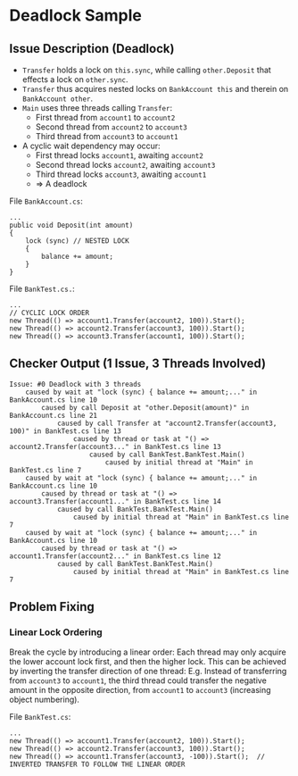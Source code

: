 # Deadlock Sample

## Issue Description (Deadlock)

* `Transfer` holds a lock on `this.sync`, while calling `other.Deposit` that effects a lock on `other.sync`.
* `Transfer` thus acquires nested locks on `BankAccount this` and therein on `BankAccount other`.
* `Main` uses three threads calling `Transfer`:
    * First thread from `account1` to `account2`
    * Second thread from `account2` to `account3`
    * Third thread from `account3` to `account1`
* A cyclic wait dependency may occur:
    * First thread locks `account1`, awaiting `account2`
    * Second thread locks `account2`, awaiting `account3`
    * Third thread locks `account3`, awaiting `account1`
    * => A deadlock

File `BankAccount.cs`:

    ...
    public void Deposit(int amount)
    { 
        lock (sync) // NESTED LOCK 
        { 
            balance += amount; 
        }
    }

File `BankTest.cs.`:

    ...
    // CYCLIC LOCK ORDER
    new Thread(() => account1.Transfer(account2, 100)).Start();
    new Thread(() => account2.Transfer(account3, 100)).Start();
    new Thread(() => account3.Transfer(account1, 100)).Start();


## Checker Output (1 Issue, 3 Threads Involved)

    Issue: #0 Deadlock with 3 threads
        caused by wait at "lock (sync) { balance += amount;..." in BankAccount.cs line 10
            caused by call Deposit at "other.Deposit(amount)" in BankAccount.cs line 21
                caused by call Transfer at "account2.Transfer(account3, 100)" in BankTest.cs line 13
                    caused by thread or task at "() => account2.Transfer(account3..." in BankTest.cs line 13
                        caused by call BankTest.BankTest.Main()
                            caused by initial thread at "Main" in BankTest.cs line 7
        caused by wait at "lock (sync) { balance += amount;..." in BankAccount.cs line 10
            caused by thread or task at "() => account3.Transfer(account1..." in BankTest.cs line 14
                caused by call BankTest.BankTest.Main()
                    caused by initial thread at "Main" in BankTest.cs line 7
        caused by wait at "lock (sync) { balance += amount;..." in BankAccount.cs line 10
            caused by thread or task at "() => account1.Transfer(account2..." in BankTest.cs line 12
                caused by call BankTest.BankTest.Main()
                    caused by initial thread at "Main" in BankTest.cs line 7

## Problem Fixing

### Linear Lock Ordering

Break the cycle by introducing a linear order: Each thread may only acquire the lower account lock first, and then the higher lock. This can be achieved by inverting the transfer direction of one thread: E.g. Instead of transferring from `account3` to `account1`, the third thread could transfer the negative amount in the opposite direction, from `account1` to `account3` (increasing object numbering).

File `BankTest.cs`:

    ...
    new Thread(() => account1.Transfer(account2, 100)).Start();
    new Thread(() => account2.Transfer(account3, 100)).Start(); 
    new Thread(() => account1.Transfer(account3, -100)).Start();  // INVERTED TRANSFER TO FOLLOW THE LINEAR ORDER
